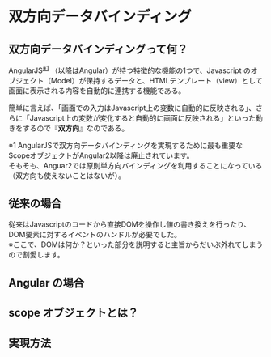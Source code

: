 # 双方向データバインディング

## 双方向データバインディングって何？

AngularJS<sup>[※1](#ref1)</sup> （以降はAngular）が持つ特徴的な機能の1つで、Javascript のオブジェクト（Model）が保持するデータと、HTMLテンプレート（view）として画面に表示される内容を自動的に連携する機能である。

簡単に言えば、「画面での入力はJavascript上の変数に自動的に反映される」、さらに「Javascript上の変数が変化すると自動的に画面に反映される」といった動きをするので『**双方向**』なのである。

<a name="ref1"></a>※1 AngularJSで双方向データバインディングを実現するために最も重要なScopeオブジェクトがAngular2以降は廃止されています。  
そもそも、Anguar2では原則単方向バインディングを利用することになっている（双方向も使えないことはないが）。

## 従来の場合

従来はJavascriptのコードから直接DOMを操作し値の書き換えを行ったり、DOM要素に対するイベントのハンドルが必要でした。  
※ここで、DOMは何か？といった部分を説明すると主旨からだいぶ外れてしまうので割愛します。

## Angular の場合

## scope オブジェクトとは？

## 実現方法
